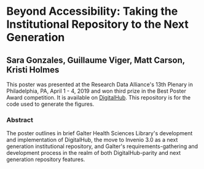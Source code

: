 # Beyond Accessibility: Taking the Institutional Repository to the Next Generation

## Sara Gonzales, Guillaume Viger, Matt Carson, Kristi Holmes

This poster was presented at the Research Data Alliance's 13th Plenary in Philadelphia, PA, April 1 - 4, 2019 and won third prize in the Best Poster Award competition. It is available on [DigitalHub](http://www.doi.org/10.18131/g3-b7wj-vh65). This repository is for the code used to generate the figures.

### Abstract  
The poster outlines in brief Galter Health Sciences Library's development and implementation of DigitalHub, the move to Invenio 3.0 as a next generation institutional repository, and Galter's requirements-gathering and development process in the realm of both DigitalHub-parity and next generation repository features.
